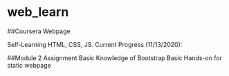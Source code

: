 # web_learn
##Coursera Webpage

Self-Learning HTML, CSS, JS.
Current Progress (11/13/2020):

##Module 2 Assignment
Basic Knowledge of Bootstrap
Basic Hands-on for static webpage
